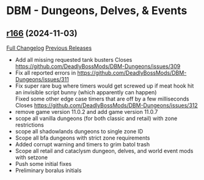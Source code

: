 # DBM - Dungeons, Delves, & Events

## [r166](https://github.com/DeadlyBossMods/DBM-Dungeons/tree/r166) (2024-11-03)
[Full Changelog](https://github.com/DeadlyBossMods/DBM-Dungeons/compare/r165...r166) [Previous Releases](https://github.com/DeadlyBossMods/DBM-Dungeons/releases)

- Add all missing requested tank busters Closes https://github.com/DeadlyBossMods/DBM-Dungeons/issues/309  
- Fix all reported errors in https://github.com/DeadlyBossMods/DBM-Dungeons/issues/311  
- Fix super rare bug where timers would get screwed up if meat hook hit an invisible script bunny (which apparently can happen)  
    Fixed some other edge case timers that are off by a few milliseconds  
    Closes https://github.com/DeadlyBossMods/DBM-Dungeons/issues/312  
- remove game version 11.0.2 and add game version 11.0.7  
- scope all vanilla dungeons (for both classic and retail) with zone restrictions  
- scope all shadowlands dungeons to single zone ID  
- Scope all bfa dungeons with strict zone requirements  
- Added corrupt warning and timers to grim batol trash  
- Scope all retail and cataclysm dungeon, delves, and world event mods with setzone  
- Push some initial fixes  
- Preliminary boralus initials  
